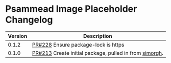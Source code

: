# Psammead Image Placeholder Changelog

| Version | Description                                                                                                                                    |
| ------- | ---------------------------------------------------------------------------------------------------------------------------------------------- |
| 0.1.2   | [PR#228](https://github.com/BBC-News/psammead/pull/228) Ensure package-lock is https                                                           |
| 0.1.0   | [PR#213](https://github.com/BBC-News/psammead/pull/213) Create initial package, pulled in from [simorgh](https://github.com/BBC-News/simorgh). |
